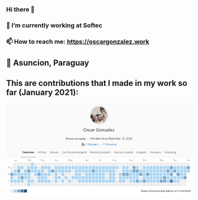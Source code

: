 ### Hi there 👋

### 🔭 I’m currently working at Softec
### 📫 How to reach me: https://oscargonzalez.work
## 📍 Asuncion, Paraguay
## This are contributions that I made in my work so far (January 2021):
![contributions](https://github.com/OscarGonzalez97/OscarGonzalez97/blob/main/contrib.jpg?raw=true)
